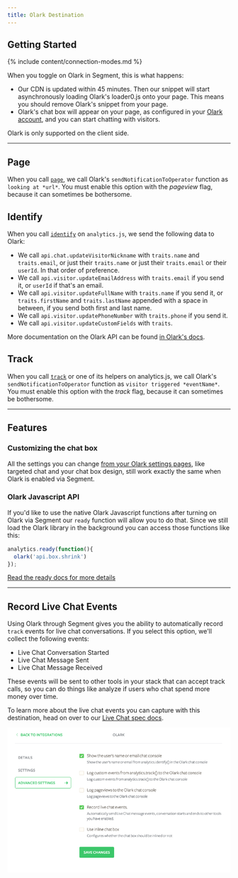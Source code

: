 ```yaml
---
title: Olark Destination
---
```


## Getting Started

{% include content/connection-modes.md %}

When you toggle on Olark in Segment, this is what happens:

+ Our CDN is updated within 45 minutes. Then our snippet will start asynchronously loading Olark's loader0.js onto your page. This means you should remove Olark's snippet from your page.
+ Olark's chat box will appear on your page, as configured in your [Olark account](http://www.olark.com/?r=qhl4tltg), and you can start chatting with visitors.

Olark is only supported on the client side.

- - -

## Page

When you call [`page`](/docs/spec/page/), we call Olark's `sendNotificationToOperator` function as `looking at *url*`. You must enable this option with the *pageview* flag, because it can sometimes be bothersome.


## Identify

When you call [`identify`](/docs/spec/identify/) on `analytics.js`, we send the following data to Olark:

* We call `api.chat.updateVisitorNickname` with `traits.name` and `traits.email`, or just their `traits.name` or just their `traits.email` or their `userId`. In that order of preference.
* We call `api.visitor.updateEmailAddress` with `traits.email` if you send it, or `userId` if that's an email.
* We call `api.visitor.updateFullName` with `traits.name` if you send it, or `traits.firstName` and `traits.lastName` appended with a space in between, if you send both first and last name.
* We call `api.visitor.updatePhoneNumber` with `traits.phone` if you send it.
* We call `api.visitor.updateCustomFields` with `traits`.

More documentation on the Olark API can be found [in Olark's docs](https://www.olark.com/documentation?r=qhl4tltg).

## Track

When you call [`track`](/docs/spec/track/) or one of its helpers on analytics.js, we call Olark's `sendNotificationToOperator` function as `visitor triggered *eventName*`. You must enable this option with the *track* flag, because it can sometimes be bothersome.

- - -

## Features

### Customizing the chat box

All the settings you can change [from your Olark settings pages](https://www.olark.com/help/customize), like targeted chat and your chat box design, still work exactly the same when Olark is enabled via Segment.

### Olark Javascript API

If you'd like to use the native Olark Javascript functions after turning on Olark via Segment our `ready` function will allow you to do that. Since we still load the Olark library in the background you can access those functions like this:

```js
analytics.ready(function(){
  olark('api.box.shrink')
});
```

[Read the ready docs for more details](/docs/sources/website/analytics.js/#ready)

- - -


## Record Live Chat Events

Using Olark through Segment gives you the ability to automatically record `track` events for live chat conversations. If you select this option, we'll collect the following events:

* Live Chat Conversation Started
* Live Chat Message Sent
* Live Chat Message Received

These events will be sent to other tools in your stack that can accept track calls, so you can do things like analyze if users who chat spend more money over time.

To learn more about the live chat events you can capture with this destination, head on over to our [Live Chat spec docs](/docs/spec/live-chat/).

![Turn on Olark](images/olarklivechat.png)
